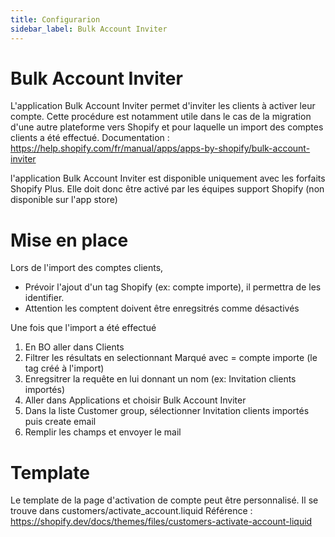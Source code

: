 ```yaml
---
title: Configurarion
sidebar_label: Bulk Account Inviter
---
```


# Bulk Account Inviter
L'application Bulk Account Inviter permet d'inviter les clients à activer leur compte. Cette procédure est notamment utile dans le cas de la migration d'une autre plateforme vers Shopify et pour laquelle un import des comptes clients a été effectué.
Documentation : https://help.shopify.com/fr/manual/apps/apps-by-shopify/bulk-account-inviter

l'application Bulk Account Inviter est disponible uniquement avec les forfaits Shopify Plus. Elle doit donc être activé par les équipes support Shopify (non disponible sur l'app store)

# Mise en place
Lors de l'import des comptes clients, 
- Prévoir l'ajout d'un tag Shopify (ex: compte importe), il permettra de les identifier.
- Attention les comptent doivent être enregsitrés comme désactivés

Une fois que l'import a été effectué 
1. En BO aller dans Clients
1. Filtrer les résultats en selectionnant Marqué avec = compte importe (le tag créé à l'import)
1. Enregsitrer la requête en lui donnant un nom (ex: Invitation clients importés)
1. Aller dans Applications et choisir Bulk Account Inviter
1. Dans la liste Customer group, sélectionner Invitation clients importés puis create email
1. Remplir les champs et envoyer le mail

# Template
Le template de la page d'activation de compte peut être personnalisé. Il se trouve dans customers/activate_account.liquid
Référence : https://shopify.dev/docs/themes/files/customers-activate-account-liquid